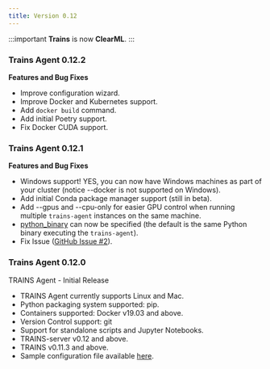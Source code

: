 ```yaml
---
title: Version 0.12
---
```

:::important
**Trains** is now **ClearML**.
:::

### Trains Agent 0.12.2

**Features and Bug Fixes**

* Improve configuration wizard.
* Improve Docker and Kubernetes support.
* Add `docker build` command.
* Add initial Poetry support.
* Fix Docker CUDA support.

### Trains Agent 0.12.1

**Features and Bug Fixes**

* Windows support! YES, you can now have Windows machines as part of your cluster (notice --docker is not supported on Windows).
* Add initial Conda package manager support (still in beta).
* Add --gpus and --cpu-only for easier GPU control when running multiple `trains-agent` instances on the same machine.
* [python_binary](https://github.com/allegroai/trains-agent/blob/master/docs/trains.conf#L35) can now be specified (the default is the same Python binary executing the `trains-agent`).
* Fix Issue ([GitHub Issue #2](https://github.com/allegroai/trains-agent/issues/2)).

### Trains Agent 0.12.0

TRAINS Agent - Initial Release

* TRAINS Agent currently supports Linux and Mac.
* Python packaging system supported: pip.
* Containers supported: Docker v19.03 and above.
* Version Control support: git
* Support for standalone scripts and Jupyter Notebooks.
* TRAINS-server v0.12 and above.
* TRAINS v0.11.3 and above.
* Sample configuration file available [here](https://github.com/allegroai/trains-agent/blob/master/docs/trains.conf).
